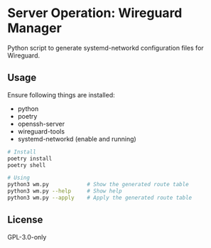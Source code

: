 # Server Operation: Wireguard Manager

Python script to generate systemd-networkd configuration files for Wireguard.

## Usage

Ensure following things are installed:
 - python
 - poetry
 - openssh-server
 - wireguard-tools
 - systemd-networkd (enable and running)

```bash
# Install
poetry install
poetry shell

# Using
python3 wm.py            # Show the generated route table
python3 wm.py --help     # Show help
python3 wm.py --apply    # Apply the generated route table
```

## License
GPL-3.0-only
